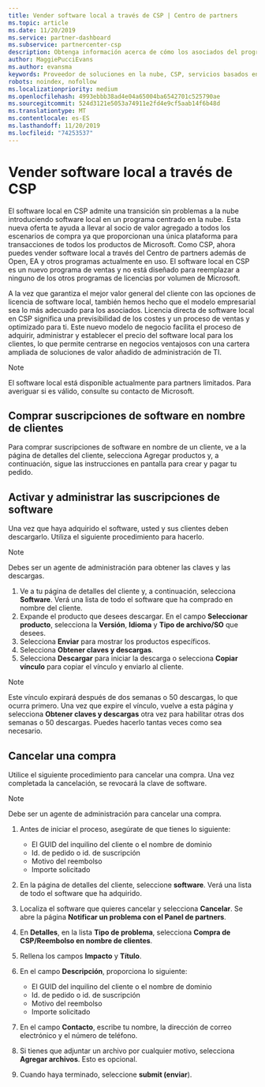 ```yaml
---
title: Vender software local a través de CSP | Centro de partners
ms.topic: article
ms.date: 11/20/2019
ms.service: partner-dashboard
ms.subservice: partnercenter-csp
description: Obtenga información acerca de cómo los asociados del programa CSP pueden comprar, administrar, vender y cancelar suscripciones de software locales en nombre de los clientes del centro de Partners.
author: MaggiePucciEvans
ms.author: evansma
keywords: Proveedor de soluciones en la nube, CSP, servicios basados en la nube, Azure, Office 365, Dynamics, partner de CSP, vender en CSP, partner directo, partner de CSP indirecto, revendedor de CSP indirecto, CSP directo, CSP indirecto, modelo directo, modelo indirecto, revendedor indirecto, proveedor indirecto, proveedor, distribuidor, programa proveedor de soluciones en la nube
robots: noindex, nofollow
ms.localizationpriority: medium
ms.openlocfilehash: 4993ebbb38ad4e04a65004ba6542701c525790ae
ms.sourcegitcommit: 524d3121e5053a74911e2fd4e9cf5aab14f6b48d
ms.translationtype: MT
ms.contentlocale: es-ES
ms.lasthandoff: 11/20/2019
ms.locfileid: "74253537"
---
```

# <a name="sell-on-premise-software-through-csp"></a>Vender software local a través de CSP

El software local en CSP admite una transición sin problemas a la nube introduciendo software local en un programa centrado en la nube.  Esta nueva oferta te ayuda a llevar al socio de valor agregado a todos los escenarios de compra ya que proporcionan una única plataforma para transacciones de todos los productos de Microsoft. Como CSP, ahora puedes vender software local a través del Centro de partners además de Open, EA y otros programas actualmente en uso. El software local en CSP es un nuevo programa de ventas y no está diseñado para reemplazar a ninguno de los otros programas de licencias por volumen de Microsoft. 
 
A la vez que garantiza el mejor valor general del cliente con las opciones de licencia de software local, también hemos hecho que el modelo empresarial sea lo más adecuado para los asociados. Licencia directa de software local en CSP significa una previsibilidad de los costes y un proceso de ventas y optimizado para ti. Este nuevo modelo de negocio facilita el proceso de adquirir, administrar y establecer el precio del software local para los clientes, lo que permite centrarse en negocios ventajosos con una cartera ampliada de soluciones de valor añadido de administración de TI. 

>[!NOTE]
>El software local está disponible actualmente para partners limitados. Para averiguar si es válido, consulte su contacto de Microsoft. 


## <a name="buy-software-subscriptions-on-behalf-of-customers"></a>Comprar suscripciones de software en nombre de clientes

Para comprar suscripciones de software en nombre de un cliente, ve a la página de detalles del cliente, selecciona Agregar productos y, a continuación, sigue las instrucciones en pantalla para crear y pagar tu pedido.

## <a name="activate-and-manage-software-subscriptions"></a>Activar y administrar las suscripciones de software

Una vez que haya adquirido el software, usted y sus clientes deben descargarlo. Utiliza el siguiente procedimiento para hacerlo. 

>[!NOTE]
>Debes ser un agente de administración para obtener las claves y las descargas. 

1. Ve a tu página de detalles del cliente y, a continuación, selecciona **Software**. Verá una lista de todo el software que ha comprado en nombre del cliente. 
2.  Expande el producto que desees descargar. En el campo **Seleccionar producto**, selecciona la **Versión**, **Idioma** y **Tipo de archivo/SO** que desees. 
3.  Selecciona **Enviar** para mostrar los productos específicos. 
4.  Selecciona **Obtener claves y descargas**. 
5.  Selecciona **Descargar** para iniciar la descarga o selecciona **Copiar vínculo** para copiar el vínculo y enviarlo al cliente. 

>[!NOTE]
>Este vínculo expirará después de dos semanas o 50 descargas, lo que ocurra primero. Una vez que expire el vínculo, vuelve a esta página y selecciona **Obtener claves y descargas** otra vez para habilitar otras dos semanas o 50 descargas. Puedes hacerlo tantas veces como sea necesario. 


## <a name="cancel-a-purchase"></a>Cancelar una compra
Utilice el siguiente procedimiento para cancelar una compra. Una vez completada la cancelación, se revocará la clave de software. 

>[!NOTE]
>Debe ser un agente de administración para cancelar una compra. 

1.  Antes de iniciar el proceso, asegúrate de que tienes lo siguiente: 
    -   El GUID del inquilino del cliente o el nombre de dominio
    -   Id. de pedido o id. de suscripción
    -   Motivo del reembolso
    -   Importe solicitado

2.  En la página de detalles del cliente, seleccione **software**. Verá una lista de todo el software que ha adquirido. 

3.  Localiza el software que quieres cancelar y selecciona **Cancelar**. Se abre la página **Notificar un problema con el Panel de partners**. 

4.  En **Detalles**, en la lista **Tipo de problema**, selecciona **Compra de CSP/Reembolso en nombre de clientes**.

5.  Rellena los campos **Impacto** y **Título**. 

6.  En el campo **Descripción**, proporciona lo siguiente: 
    -   El GUID del inquilino del cliente o el nombre de dominio
    -   Id. de pedido o id. de suscripción
    -   Motivo del reembolso
    -   Importe solicitado

7.  En el campo **Contacto**, escribe tu nombre, la dirección de correo electrónico y el número de teléfono. 

8.  Si tienes que adjuntar un archivo por cualquier motivo, selecciona **Agregar archivos**. Esto es opcional. 

9.  Cuando haya terminado, seleccione **submit (enviar**).